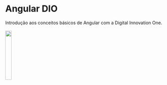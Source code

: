 # Angular DIO
Introdução aos conceitos básicos de Angular com a Digital Innovation One.<br /><br />
<img src="https://angular.io/assets/images/logos/angularjs/AngularJS-Shield.svg" width="20%">
